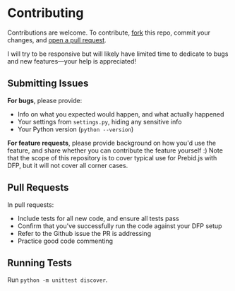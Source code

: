 
# Contributing

Contributions are welcome. To contribute, [fork](https://help.github.com/articles/fork-a-repo/) this repo, commit your changes, and [open a pull request](https://help.github.com/articles/using-pull-requests/).

I will try to be responsive but will likely have limited time to dedicate to bugs and new features—your help is appreciated!

## Submitting Issues

**For bugs**, please provide:
* Info on what you expected would happen, and what actually happened
* Your settings from `settings.py`, hiding any sensitive info
* Your Python version (`python --version`)

**For feature requests**, please provide background on how you'd use the feature, and share whether you can contribute the feature yourself :) Note that the scope of this repository is to cover typical use for Prebid.js with DFP, but it will not cover all corner cases.

## Pull Requests

In pull requests:
* Include tests for all new code, and ensure all tests pass
* Confirm that you've successfully run the code against your DFP setup
* Refer to the Github issue the PR is addressing
* Practice good code commenting

## Running Tests

Run `python -m unittest discover`.
